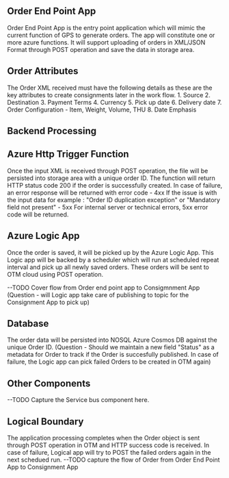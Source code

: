 ## Order End Point App


Order End Point App is the entry point application which will mimic the current function of GPS to generate orders. The app will constitute one or more azure functions. It will support uploading of orders in XML/JSON Format through POST operation and save the data in storage area.


## Order Attributes

The Order XML received must have the following details as these are the key attributes to create consignments later in the work flow. 
	1. Source
	2. Destination
	3. Payment Terms
	4. Currency
	5. Pick up date
	6. Delivery date
	7. Order Configuration - Item, Weight, Volume, THU
	8. Date Emphasis

## Backend Processing

## Azure Http Trigger Function

Once the input XML is received through POST operation, the file will be persisted into storage area with a unique order ID. The function will return HTTP status code 200 if the order is successfully created. In case of failure, an error response will be returned with error code 
	- 4xx If the issue is with the input data for example : "Order ID duplication exception" or "Mandatory field not present"
	- 5xx For internal server or technical errors, 5xx error code will be returned. 

## Azure Logic App

Once the order is saved, it will be picked up by the Azure Logic App. This Logic app will be backed by a scheduler which will run at scheduled repeat interval and pick up all newly saved orders. These orders will be sent to OTM cloud using POST operation. 

--TODO
Cover flow from Order end point app to Consigmnment App
(Question - will Logic app take care of publishing to topic for the Consignment App to pick up) 

## Database

The order data will be persisted into NOSQL Azure Cosmos DB against the unique Order ID. 
(Question - Should we maintain a new field "Status" as a metadata for Order to track if the Order is succesfully published. In case of failure, the Logic app can pick failed Orders to be created in OTM again) 


## Other Components 
--TODO
Capture the Service bus component here.

## Logical Boundary
The application processing completes when the Order object is sent through POST operation in OTM and HTTP success code is received. 
In case of failure, Logical app will try to POST the failed orders again in the next schedued run. 
--TODO capture the flow of Order from Order End Point App to Consignment App



